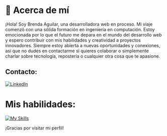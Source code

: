 
# 💫 Acerca de mí
¡Hola! Soy Brenda Aguilar, una desarrolladora web en proceso. Mi viaje comenzó con una sólida formación en ingeniería en computación. Estoy emocionada por lo que el futuro me depara en el mundo del desarrollo web y espero contribuir con mis habilidades y creatividad a proyectos innovadores. Siempre estoy abierta a nuevas oportunidades y conexiones, así que no dudes en contactarme si quieres colaborar o simplemente charlar sobre tecnología, repostería o cualquier otra cosa que te apasione.

## Contacto:
[![LinkedIn](https://skillicons.dev/icons?i=linkedin)](https://linkedin.com/in/https://www.linkedin.com/in/brenda-aguilar-hdez/) 

# Mis habilidades:
[![My Skills](https://skillicons.dev/icons?i=js,html,css,tailwind,cpp,py,jest,figma,firebase,github,regex,mysql,nodejs,md,matlab,arduino,raspberrypi)](https://skillicons.dev)

¡Gracias por visitar mi perfil!
